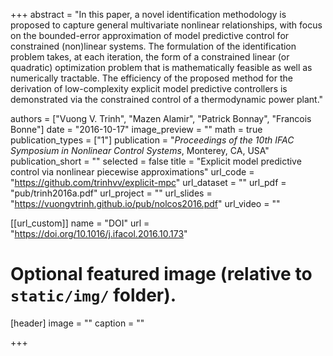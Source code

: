 +++
abstract = "In this paper, a novel identification methodology is proposed to capture general multivariate nonlinear relationships, with focus on the bounded-error approximation of model predictive control for constrained (non)linear systems. The formulation of the identification problem takes, at each iteration, the form of a constrained linear (or quadratic) optimization problem that is mathematically feasible as well as numerically tractable. The efficiency of the proposed method for the derivation of low-complexity explicit model predictive controllers is demonstrated via the constrained control of a thermodynamic power plant."

authors = ["Vuong V. Trinh", "Mazen Alamir", "Patrick Bonnay", "Francois Bonne"]
date = "2016-10-17"
image_preview = ""
math = true
publication_types = ["1"]
publication = "*Proceedings of the 10th IFAC Symposium in Nonlinear Control Systems*, Monterey, CA, USA"
publication_short = ""
selected = false
title = "Explicit model predictive control via nonlinear piecewise approximations"
url_code = "https://github.com/trinhvv/explicit-mpc"
url_dataset = ""
url_pdf = "pub/trinh2016a.pdf"
url_project = ""
url_slides = "https://vuongvtrinh.github.io/pub/nolcos2016.pdf"
url_video = ""

[[url_custom]]
name = "DOI"
url = "https://doi.org/10.1016/j.ifacol.2016.10.173"

# Optional featured image (relative to `static/img/` folder).
[header]
image = ""
caption = ""

+++

